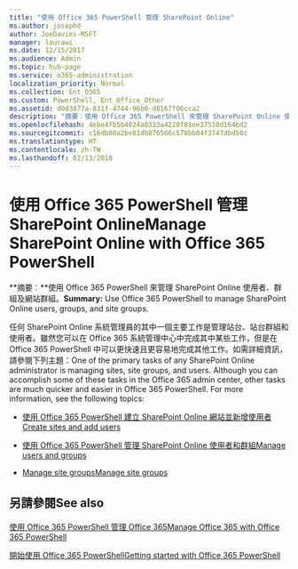 ```yaml
---
title: "使用 Office 365 PowerShell 管理 SharePoint Online"
ms.author: josephd
author: JoeDavies-MSFT
manager: laurawi
ms.date: 12/15/2017
ms.audience: Admin
ms.topic: hub-page
ms.service: o365-administration
localization_priority: Normal
ms.collection: Ent_O365
ms.custom: PowerShell, Ent_Office_Other
ms.assetid: d0d3877a-831f-4744-96b0-d8167f06cca2
description: "摘要︰使用 Office 365 PowerShell 來管理 SharePoint Online 使用者、群組及網站群組。"
ms.openlocfilehash: 4ebe4fb5b4824a0333a4220f81ee37510d164bd2
ms.sourcegitcommit: c16db80a2be81db876566c578bb04f3747dbd50c
ms.translationtype: HT
ms.contentlocale: zh-TW
ms.lasthandoff: 02/13/2018
---
```

# <a name="manage-sharepoint-online-with-office-365-powershell"></a><span data-ttu-id="8fdc1-103">使用 Office 365 PowerShell 管理 SharePoint Online</span><span class="sxs-lookup"><span data-stu-id="8fdc1-103">Manage SharePoint Online with Office 365 PowerShell</span></span>

 <span data-ttu-id="8fdc1-104">**摘要︰**使用 Office 365 PowerShell 來管理 SharePoint Online 使用者、群組及網站群組。</span><span class="sxs-lookup"><span data-stu-id="8fdc1-104">**Summary:** Use Office 365 PowerShell to manage SharePoint Online users, groups, and site groups.</span></span>
  
<span data-ttu-id="8fdc1-p101">任何 SharePoint Online 系統管理員的其中一個主要工作是管理站台、站台群組和使用者。雖然您可以在 Office 365 系統管理中心中完成其中某些工作，但是在 Office 365 PowerShell 中可以更快速且更容易地完成其他工作。如需詳細資訊，請參閱下列主題：</span><span class="sxs-lookup"><span data-stu-id="8fdc1-p101">One of the primary tasks of any SharePoint Online administrator is managing sites, site groups, and users. Although you can accomplish some of these tasks in the Office 365 admin center, other tasks are much quicker and easier in Office 365 PowerShell. For more information, see the following topics:</span></span>
  
- [<span data-ttu-id="8fdc1-108">使用 Office 365 PowerShell 建立 SharePoint Online 網站並新增使用者</span><span class="sxs-lookup"><span data-stu-id="8fdc1-108">Create sites and add users</span></span>](http://technet.microsoft.com/library/c55d4ccf-ab36-481a-a285-c40234e11abd.aspx)
    
- [<span data-ttu-id="8fdc1-109">使用 Office 365 PowerShell 管理 SharePoint Online 使用者和群組</span><span class="sxs-lookup"><span data-stu-id="8fdc1-109">Manage users and groups</span></span>](http://technet.microsoft.com/library/9680af2e-a965-4e62-92ee-da72105c7800.aspx)
    
- [<span data-ttu-id="8fdc1-110">Manage site groups</span><span class="sxs-lookup"><span data-stu-id="8fdc1-110">Manage site groups</span></span>](http://technet.microsoft.com/library/122f4099-c78d-4cce-bab0-4343b04596ae.aspx)
    
## <a name="see-also"></a><span data-ttu-id="8fdc1-111">另請參閱</span><span class="sxs-lookup"><span data-stu-id="8fdc1-111">See also</span></span>

#### 

[<span data-ttu-id="8fdc1-112">使用 Office 365 PowerShell 管理 Office 365</span><span class="sxs-lookup"><span data-stu-id="8fdc1-112">Manage Office 365 with Office 365 PowerShell</span></span>](manage-office-365-with-office-365-powershell.md)
  
[<span data-ttu-id="8fdc1-113">開始使用 Office 365 PowerShell</span><span class="sxs-lookup"><span data-stu-id="8fdc1-113">Getting started with Office 365 PowerShell</span></span>](getting-started-with-office-365-powershell.md)

